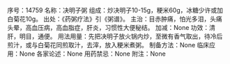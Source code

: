 序号：14759
名称：决明子粥
组成：炒决明子10-15g，粳米60g，冰糖少许或加白菊花10g。
出处：《药粥疗法》引《粥谱》。
主治：目赤肿痛，怕光多泪，头痛头晕，高血压病，高血脂症，肝炎，习惯性大便秘结。
加减：None
功效：清肝，明目，通便。
用法用量：先把决明子放火锅内炒，至微有香气取出，待冷后煎汁，或与白菊花同煎取汁，去滓，放入粳米煮粥。
制备方法：None
临床应用：None
各家论述：None
用药禁忌：None
附注：None
